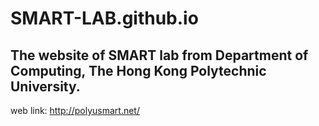 # SMART-LAB.github.io
The website of SMART lab from Department of Computing, The Hong Kong Polytechnic University.
---
web link: http://polyusmart.net/
